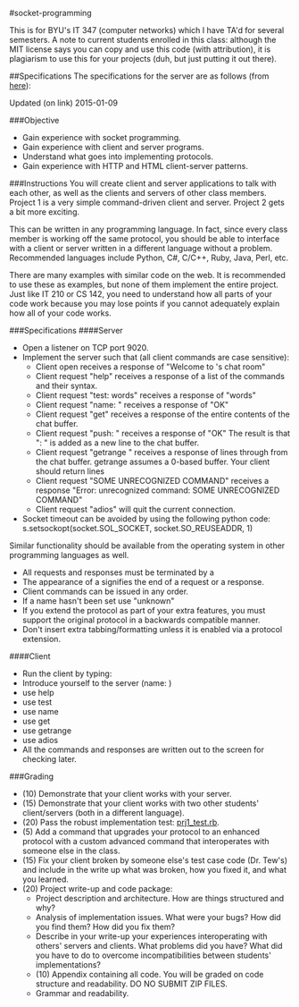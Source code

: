 #socket-programming

This is for BYU's IT&nbsp;347 (computer networks) which I have TA'd for several semesters. A note to current students enrolled in this class: although the MIT license says you can copy and use this code (with attribution), it is plagiarism to use this for your projects (duh, but just putting it out there).

##Specifications
The specifications for the server are as follows (from [here](http://it347.groups.et.byu.net/Labs/IT%20347%20Project%201.html)):

Updated (on link) 2015-01-09

###Objective
- Gain experience with socket programming.
- Gain experience with client and server programs.
- Understand what goes into implementing protocols.
- Gain experience with HTTP and HTML client-server patterns.

###Instructions
You will create client and server applications to talk with each other, as well as the clients and servers of other class members. Project 1 is a very simple command-driven client and server. Project 2 gets a bit more exciting.

This can be written in any programming language. In fact, since every class member is working off the same protocol, you should be able to interface with a client or server written in a different language without a problem. Recommended languages include Python, C#, C/C++, Ruby, Java, Perl, etc.

There are many examples with similar code on the web. It is recommended to use these as examples, but none of them implement the entire project. Just like IT 210 or CS 142, you need to understand how all parts of your code work because you may lose points if you cannot adequately explain how all of your code works.

###Specifications
####Server
- Open a listener on TCP port 9020.
- Implement the server such that (all client commands are case sensitive):
    - Client open receives a response of "Welcome to <your name>'s chat room<cr><lf>"
    - Client request "help<cr><lf>" receives a response of a list of the commands and their syntax.
    - Client request "test: words<cr><lf>" receives a response of "words<cr><lf>"
    - Client request "name: <chatname><cr><lf>" receives a response of "OK<cr><lf>"
    - Client request "get<cr><lf>" receives a response of the entire contents of the chat buffer.
    - Client request "push: <stuff><cr><lf>" receives a response of "OK<cr><lf>" The result is that "<chatname>: <stuff>" is added as a new line to the chat buffer.
    - Client request "getrange <startline> <endline><cr><lf>" receives a response of lines <startline> through <endline> from the chat buffer. getrange assumes a 0-based buffer. Your client should return lines <startline> <endline>
    - Client request "SOME UNRECOGNIZED COMMAND<cr><lf>" receives a response "Error: unrecognized command: SOME UNRECOGNIZED COMMAND<cr><lf>"
    - Client request "adios<cr><lf>" will quit the current connection.
- Socket timeout can be avoided by using the following python code: s.setsockopt(socket.SOL_SOCKET, socket.SO_REUSEADDR, 1)

Similar functionality should be available from the operating system in other programming languages as well.

- All requests and responses must be terminated by a <cr><lf>
- The appearance of a <cr><lf> signifies the end of a request or a response.
- Client commands can be issued in any order.
- If a name hasn't been set use "unknown"
- If you extend the protocol as part of your extra features, you must support the original protocol in a backwards compatible manner.
- Don't insert extra tabbing/formatting unless it is enabled via a protocol extension.

####Client
- Run the client by typing: <yourclientprogram> <ipaddress> <port>
- Introduce yourself to the server (name: <name>)
- use help
- use test
- use name
- use get
- use getrange
- use adios
- All the commands and responses are written out to the screen for checking later.

###Grading
- (10) Demonstrate that your client works with your server.
- (15) Demonstrate that your client works with two other students' client/servers (both in a different language).
- (20) Pass the robust implementation test: [prj1_test.rb](http://it347.groups.et.byu.net/Labs/prj1_test.rb).
- (5) Add a command that upgrades your protocol to an enhanced protocol with a custom advanced command that interoperates with someone else in the class.
- (15) Fix your client broken by someone else's test case code (Dr. Tew's) and include in the write up what was broken, how you fixed it, and what you learned.
- (20) Project write-up and code package:
    - Project description and architecture. How are things structured and why?
    - Analysis of implementation issues. What were your bugs? How did you find them? How did you fix them?
    - Describe in your write-up your experiences interoperating with others' servers and clients. What problems did you have? What did you have to do to overcome incompatibilities between students' implementations?
    - (10) Appendix containing all code. You will be graded on code structure and readability. DO NO SUBMIT ZIP FILES.
    - Grammar and readability.
